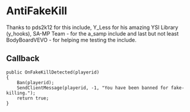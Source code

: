 AntiFakeKill
============
Thanks to pds2k12 for this include, Y_Less for his amazing YSI Library (y_hooks), SA-MP Team - for the a_samp include and last but not least BodyBoardVEVO - for helping me testing the include.

## Callback ##


	public OnFakeKillDetected(playerid)
	{
		Ban(playerid);
		SendClientMessage(playerid, -1, "You have been banned for fake-killing.");
		return true;
	}
